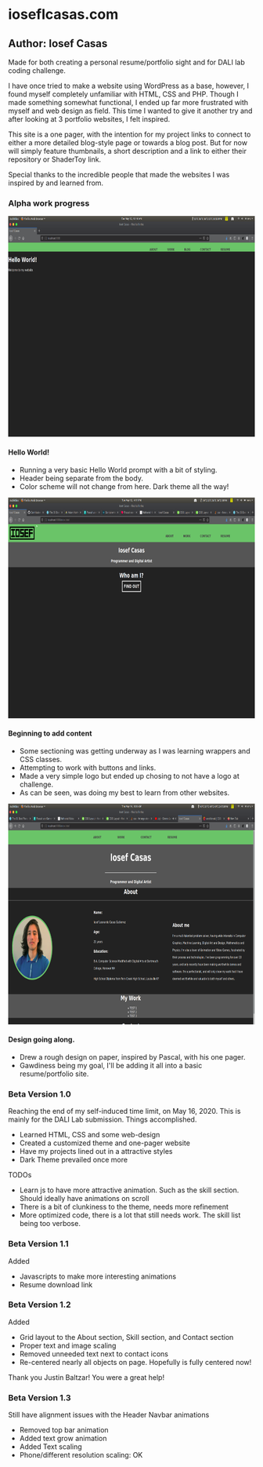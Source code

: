 # ioseflcasas.com

## Author: Iosef Casas

Made for both creating a personal resume/portfolio sight and for DALI lab coding challenge.

I have once tried to make a website using WordPress as a base, however, I found myself completely unfamiliar with HTML, CSS and PHP. Though I made something somewhat functional, I ended up far more frustrated with myself and web design as field. This time I wanted to give it another try and after looking at 3 portfolio websites, I felt inspired.

This site is a one pager, with the intention for my project links to connect to either a more detailed blog-style page or towards a blog post. But for now will simply feature thumbnails, a short description and a link to either their repository or ShaderToy link.

Special thanks to the incredible people that made the websites I was inspired by and learned from.

### Alpha work progress

<img src="img/v1.png" width="800" height="450">

#### Hello World!
- Running a very basic Hello World prompt with a bit of styling.
- Header being separate from the body.
- Color scheme will not change from here. Dark theme all the way!

<img src="img/v2.png" width="800" height="450">

#### Beginning to add content
- Some sectioning was getting underway as I was learning wrappers and CSS classes.
- Attempting to work with buttons and links.
- Made a very simple logo but ended up chosing to not have a logo at challenge.
- As can be seen, was doing my best to learn from other websites.

<img src="img/v3.png" width="800" height="450">

#### Design going along.
- Drew a rough design on paper, inspired by Pascal, with his one pager.
- Gawdiness being my goal, I'll be adding it all into a basic resume/portfolio site.

### Beta Version 1.0

Reaching the end of my self-induced time limit, on May 16, 2020. This is mainly for the DALI Lab submission.
Things accomplished.
- Learned HTML, CSS and some web-design
- Created a customized theme and one-pager website
- Have my projects lined out in a attractive styles
- Dark Theme prevailed once more

TODOs
- Learn js to have more attractive animation. Such as the skill section. Should ideally have animations on scroll
- There is a bit of clunkiness to the theme, needs more refinement
- More optimized code, there is a lot that still needs work. The skill list being too verbose.

### Beta Version 1.1

Added
- Javascripts to make more interesting animations
- Resume download link

### Beta Version 1.2

Added
- Grid layout to the About section, Skill section, and Contact section
- Proper text and image scaling
- Removed unneeded text next to contact icons
- Re-centered nearly all objects on page. Hopefully is fully centered now!

Thank you Justin Baltzar! You were a great help!

### Beta Version 1.3

Still have alignment issues with the Header Navbar animations
- Removed top bar animation
- Added text grow animation
- Added Text scaling
- Phone/different resolution scaling: OK
